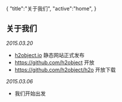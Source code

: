{
	"title":"关于我们",
	"active":"home",
}


关于我们
---

*2015.03.20*
	
*	[h2object.io](http://h2object.io) 静态网站正式发布
*	https://github.com/h2object 开放
*	https://github.com/h2object/h2o 开放下载

*2015.03.06*
	
*	我们开始出发
